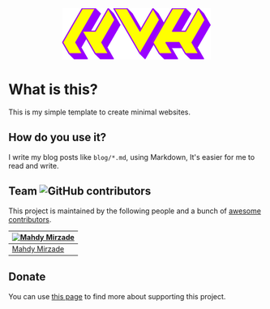 <!---------------KVH----------------
Title: Kaveh | Home Page
Description: This is about Kaveh.
----------------------------------->

<div style="text-align: center;"><img src="./logo.png"></div>

# What is this?
This is my simple template to create minimal websites.

## How do you use it?
I write my blog posts like `blog/*.md`, using Markdown, It's easier for me to read and write.

## Team ![GitHub contributors](https://img.shields.io/github/contributors/mahdymirzade/gip)
This project is maintained by the following people and a bunch of [awesome contributors](https://github.com/MahdyMirzade/gip/graphs/contributors).

| [![Mahdy Mirzade](https://github.com/mahdymirzade.png?size=100)](https://github.com/mahdymirzade) |
| --- |
| [Mahdy Mirzade](https://github.com/mahdymirzade) |

## Donate
You can use [this page](https://git.io/JB2BO) to find more about supporting this project.

